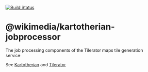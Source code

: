 [![Build Status](https://travis-ci.org/kartotherian/jobprocessor.svg?branch=master)](https://travis-ci.org/kartotherian/jobprocessor)

# @wikimedia/kartotherian-jobprocessor

The job processing components of the Tilerator maps tile generation service

See [Kartotherian](https://github.com/kartotherian/kartotherian) and [Tilerator](https://github.com/kartotherian/tilerator)
